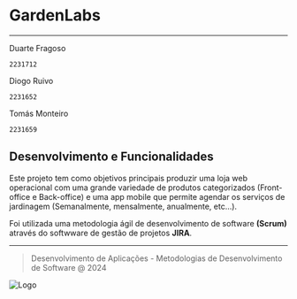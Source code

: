 # GardenLabs
---

Duarte Fragoso

   `2231712`

Diogo Ruivo

   `2231652`

Tomás Monteiro

   `2231659`

## Desenvolvimento e Funcionalidades

Este projeto tem como objetivos principais produzir uma loja web operacional com uma grande variedade de produtos categorizados (Front-office e Back-office) e uma app mobile que permite agendar os serviços de jardinagem (Semanalmente, mensalmente, anualmente, etc...).

Foi utilizada uma metodologia ágil de desenvolvimento de software **(Scrum)** através do softwware de gestão de projetos **JIRA**.


***

> Desenvolvimento de Aplicações - Metodologias de Desenvolvimento de Software @ 2024

![Logo](https://eduportugal.eu/wp-content/uploads/2017/08/eduportugal_ipleiria_n.jpg)
